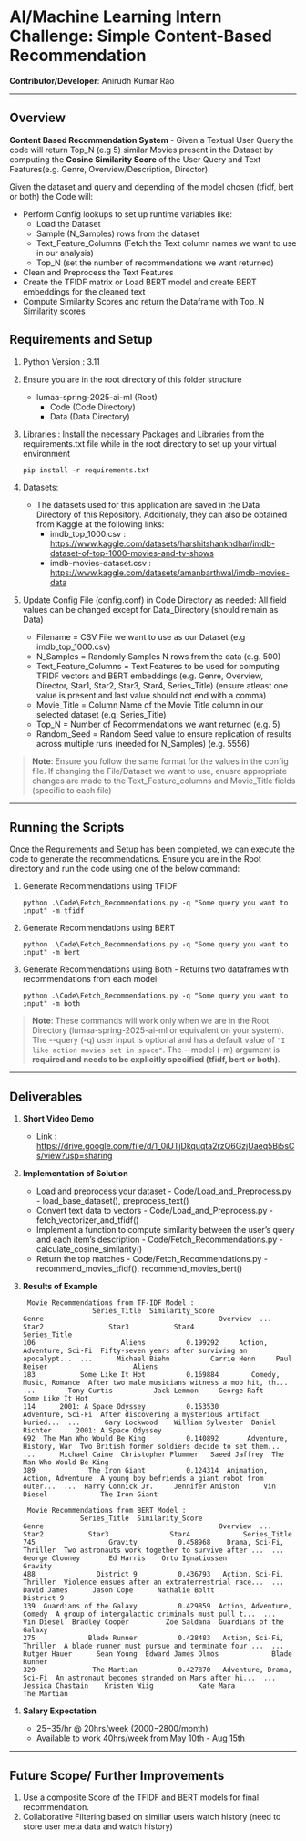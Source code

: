 # AI/Machine Learning Intern Challenge: Simple Content-Based Recommendation

**Contributor/Developer**: Anirudh Kumar Rao

---

## Overview

**Content Based Recommendation System** - Given a Textual User Query the code will return Top_N (e.g 5) similar Movies present in the Dataset by computing the **Cosine Similarity Score** of the User Query and Text Features(e.g. Genre, Overview/Description, Director).

Given the dataset and query and depending of the model chosen (tfidf, bert or both) the Code will:
 - Perform Config lookups to set up runtime variables like:
   - Load the Dataset
   - Sample (N_Samples) rows from the dataset
   - Text_Feature_Columns (Fetch the Text column names we want to use in our analysis)
   - Top_N (set the number of recommendations we want returned)
 - Clean and Preprocess the Text Features
 - Create the TFIDF matrix or Load BERT model and create BERT embeddings for the cleaned text
 - Compute Similarity Scores and return the Dataframe with Top_N Similarity scores

## Requirements and Setup

1. Python Version : 3.11
   
2. Ensure you are in the root directory of this folder structure
    - lumaa-spring-2025-ai-ml (Root)
      - Code (Code Directory)
      - Data (Data Directory)

4. Libraries : Install the necessary Packages and Libraries from the requirements.txt file while in the root directory to set up your virtual environment
   ```shell
   pip install -r requirements.txt
   ```
5. Datasets:
   - The datasets used for this application are saved in the Data Directory of this Repository. Additionaly, they can also be obtained from Kaggle at the following links:
     - imdb_top_1000.csv : https://www.kaggle.com/datasets/harshitshankhdhar/imdb-dataset-of-top-1000-movies-and-tv-shows
     - imdb-movies-dataset.csv : https://www.kaggle.com/datasets/amanbarthwal/imdb-movies-data 
   
7. Update Config File (config.conf) in Code Directory as needed:
   All field values can be changed except for Data_Directory (should remain as Data)
    - Filename = CSV File we want to use as our Dataset (e.g imdb_top_1000.csv)
    - N_Samples = Randomly Samples N rows from the data (e.g. 500)
    - Text_Feature_Columns = Text Features to be used for computing TFIDF vectors and BERT embeddings (e.g. Genre, Overview, Director, Star1, Star2, Star3, Star4, Series_Title) (ensure atleast one value is present and last value should not end with a comma)
    - Movie_Title = Column Name of the Movie Title column in our selected dataset (e.g. Series_Title)
    - Top_N = Number of Recommendations we want returned (e.g. 5)
    - Random_Seed = Random Seed value to ensure replication of results across multiple runs (needed for N_Samples) (e.g. 5556)

> **Note**: Ensure you follow the same format for the values in the config file. If changing the File/Dataset we want to use, enusre appropriate changes are made to the Text_Feature_columns and Movie_Title fields (specific to each file)
---

## Running the Scripts
Once the Requirements and Setup has been completed, we can execute the code to generate the recommendations. Ensure you are in the Root directory and run the code using one of the below command:

1. Generate Recommendations using TFIDF
   ```shell
   python .\Code\Fetch_Recommendations.py -q "Some query you want to input" -m tfidf
   ```
   
2. Generate Recommendations using BERT
   ```shell
   python .\Code\Fetch_Recommendations.py -q "Some query you want to input" -m bert
   ```
   
3. Generate Recommendations using Both - Returns two dataframes with recommendations from each model
   ```shell
   python .\Code\Fetch_Recommendations.py -q "Some query you want to input" -m both
   ```
   
> **Note**: These commands will work only when we are in the Root Directory (lumaa-spring-2025-ai-ml or equivalent on your system). The --query (-q) user input is optional and has a default value of `"I like action movies set in space"`. The --model (-m) argument is **required and needs to be explicitly specified (tfidf, bert or both)**.

---

## Deliverables

1. **Short Video Demo**
   - Link : https://drive.google.com/file/d/1_0iUTjDkquqta2rzQ6GzjUaeq5Bi5sCs/view?usp=sharing
     
2. **Implementation of Solution**
   - Load and preprocess your dataset - Code/Load_and_Preprocess.py - load_base_dataset(), preprocess_text()  
   - Convert text data to vectors - Code/Load_and_Preprocess.py - fetch_vectorizer_and_tfidf()
   - Implement a function to compute similarity between the user’s query and each item’s description - Code/Fetch_Recommendations.py - calculate_cosine_similarity()
   - Return the top matches - Code/Fetch_Recommendations.py - recommend_movies_tfidf(), recommend_movies_bert()

3. **Results of Example**
   
     ```
      Movie Recommendations from TF-IDF Model :
                      Series_Title  Similarity_Score                         Genre                                           Overview  ...              Star2                Star3           Star4               Series_Title
    106                     Aliens          0.199292     Action, Adventure, Sci-Fi  Fifty-seven years after surviving an apocalypt...  ...      Michael Biehn          Carrie Henn     Paul Reiser                     Aliens
    183           Some Like It Hot          0.169884        Comedy, Music, Romance  After two male musicians witness a mob hit, th...  ...        Tony Curtis          Jack Lemmon     George Raft           Some Like It Hot
    114      2001: A Space Odyssey          0.153530             Adventure, Sci-Fi  After discovering a mysterious artifact buried...  ...      Gary Lockwood    William Sylvester  Daniel Richter      2001: A Space Odyssey
    692  The Man Who Would Be King          0.140892       Adventure, History, War  Two British former soldiers decide to set them...  ...      Michael Caine  Christopher Plummer   Saeed Jaffrey  The Man Who Would Be King
    389             The Iron Giant          0.124314  Animation, Action, Adventure  A young boy befriends a giant robot from outer...  ...  Harry Connick Jr.     Jennifer Aniston      Vin Diesel             The Iron Giant

     ```

     ```
      Movie Recommendations from BERT Model :
                   Series_Title  Similarity_Score                      Genre                                           Overview  ...             Star2           Star3               Star4             Series_Title
   745                  Gravity          0.458968    Drama, Sci-Fi, Thriller  Two astronauts work together to survive after ...  ...    George Clooney       Ed Harris    Orto Ignatiussen                  Gravity
   488               District 9          0.436793   Action, Sci-Fi, Thriller  Violence ensues after an extraterrestrial race...  ...       David James      Jason Cope      Nathalie Boltt               District 9
   339  Guardians of the Galaxy          0.429859  Action, Adventure, Comedy  A group of intergalactic criminals must pull t...  ...        Vin Diesel  Bradley Cooper         Zoe Saldana  Guardians of the Galaxy
   275             Blade Runner          0.428483   Action, Sci-Fi, Thriller  A blade runner must pursue and terminate four ...  ...      Rutger Hauer      Sean Young  Edward James Olmos             Blade Runner
   329              The Martian          0.427870   Adventure, Drama, Sci-Fi  An astronaut becomes stranded on Mars after hi...  ...  Jessica Chastain    Kristen Wiig           Kate Mara              The Martian

     ```

     
4. **Salary Expectation**
   - $25-$35/hr @ 20hrs/week ($2000-$2800/month)
   - Available to work 40hrs/week from May 10th - Aug 15th
  
 ---

## Future Scope/ Further Improvements

1. Use a composite Score of the TFIDF and BERT models for final recommendation.
2. Collaborative Filtering based on similiar users watch history (need to store user meta data and watch history)
